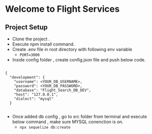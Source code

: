 # Welcome to Flight Services

## Project Setup
- Clone the project .
- Execute npm install command.
- Create .env file in root directory with following env variable 
    - `PORT=3000`
- Inside config folder , create config.json file and push below code.

```

{
  "development": {
    "username": <YOUR_DB_USERNAME>,
    "password": <YOUR_DB_PASSWORD>,
    "database": "Flight_Search_DB_DEV",
    "host": "127.0.0.1",
    "dialect": "mysql"
  }


```
- Once added db config , go to src folder from terminal and execute below command , make sure MYSQL conenction is on.
    - `npx sequelize db:create`